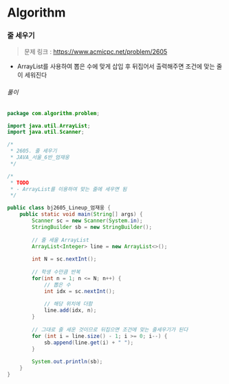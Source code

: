 # Algorithm

### 줄 세우기

> 문제 링크 : https://www.acmicpc.net/problem/2605



* ArrayList를 사용하여 뽑은 수에 맞게 삽입 후 뒤집어서 출력해주면 조건에 맞는 줄이 세워진다




###### 풀이

~~~java
package com.algorithm.problem;

import java.util.ArrayList;
import java.util.Scanner;

/*
 * 2605. 줄 세우기
 * JAVA_서울_6반_엄재웅
 */

/*
 * TODO
 * - ArrayList를 이용하여 맞는 줄에 세우면 됨
 */

public class bj2605_Lineup_엄재웅 {
	public static void main(String[] args) {
		Scanner sc = new Scanner(System.in);
		StringBuilder sb = new StringBuilder();
		
		// 줄 세울 ArrayList
		ArrayList<Integer> line = new ArrayList<>();
		
		int N = sc.nextInt();
		
		// 학생 수만큼 반복
		for(int n = 1; n <= N; n++) {
			// 뽑은 수
			int idx = sc.nextInt();
			
			// 해당 위치에 더함
			line.add(idx, n);
		}
		
		// 그대로 줄 세운 것이므로 뒤집으면 조건에 맞는 줄세우기가 된다
		for (int i = line.size() - 1; i >= 0; i--) {
			sb.append(line.get(i) + " ");
		}
		
		System.out.println(sb);
	}
}

~~~


